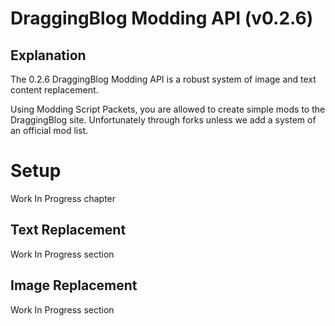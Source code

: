 # DraggingBlog Modding API (v0.2.6)
## Explanation
The 0.2.6 DraggingBlog Modding API is a robust
system of image and text content replacement.

Using Modding Script Packets,
you are allowed to create simple mods to
the DraggingBlog site.
Unfortunately through forks unless 
we add a system of an official mod list.

# Setup
Work In Progress chapter

## Text Replacement
Work In Progress section

## Image Replacement
Work In Progress section
